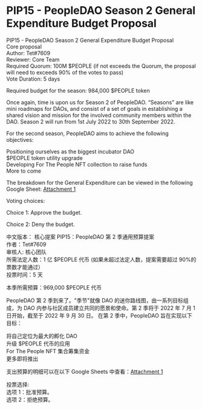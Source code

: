 # PIP15 - PeopleDAO Season 2 General Expenditure Budget Proposal

PIP15 - PeopleDAO Season 2 General Expenditure Budget Proposal  
Core proposal  
Author: Tet#7609  
Reviewer: Core Team  
Required Quorum: 100M $PEOPLE (if not exceeds the Quorum, the proposal will need to exceeds 90% of the votes to pass)  
Vote Duration: 5 days

Required budget for the season: 984,000 $PEOPLE token

Once again, time is upon us for Season 2 of PeopleDAO. “Seasons” are like mini roadmaps for DAOs, and consist of a set of goals in establishing a shared vision and mission for the involved community members within the DAO. Season 2 will run from 1st July 2022 to 30th September 2022.

For the second season, PeopleDAO aims to achieve the following objectives:

Positioning ourselves as the biggest incubator DAO  
$PEOPLE token utility upgrade  
Developing For The People NFT collection to raise funds  
More to come

The breakdown for the General Expenditure can be viewed in the following Google Sheet: [Attachment 1](./PIP15-attachment1.pdf)

Voting choices:

Choice 1: Approve the budget.

Choice 2: Deny the budget.

中文版本：
核心提案 PIP15：PeopleDAO 第 2 季通用预算提案  
作者：Tet#7609  
审核人: 核心团队  
所需法定人数：1 亿 $PEOPLE 代币 (如果未超过法定人数，提案需要超过 90%的票数才能通过）  
投票时间：5 天

本季所需预算：969,000 $PEOPLE 代币

PeopleDAO 第 2 季到来了。"季节"就像 DAO 的迷你路线图，由一系列目标组成，为 DAO 内参与社区成员建立共同的愿景和使命。第 2 季将于 2022 年 7 月 1 日开始，截至于 2022 年 9 月 30 日。 在第 2 季中，PeopleDAO 旨在实现以下目标：

将自己定位为最大的孵化 DAO  
升级 $PEOPLE 代币的应用  
For The People NFT 集合筹集资金  
更多即将推出

支出预算的明细可以在以下 Google Sheets 中查看：[Attachment 1](./PIP15-attachment1.pdf)

投票选择:  
选项 1：批准预算。  
选项 2：拒绝预算。
